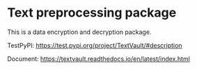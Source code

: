 # Text preprocessing package

This is a data encryption and decryption package.

TestPyPI: https://test.pypi.org/project/TextVault/#description

Document: https://textvault.readthedocs.io/en/latest/index.html
